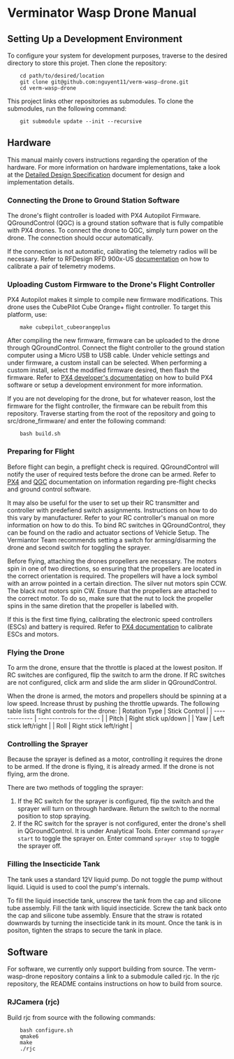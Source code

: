 # Verminator Wasp Drone Manual

## Setting Up a Development Environment
To configure your system for development purposes, traverse to the desired directory to store this projet. Then clone the repository:
```
    cd path/to/desired/location
    git clone git@github.com:nguyent11/verm-wasp-drone.git
    cd verm-wasp-drone
```

This project links other repositories as submodules. To clone the submodules, run the following command:
```
    git submodule update --init --recursive
```

## Hardware
This manual mainly covers instructions regarding the operation of the hardware. For more information on hardware implementations, take a look at the [Detailed Design Specification](https://github.com/nguyent11/verm-wasp-drone/blob/main/documentation/detailed_design_specification_r2.pdf) document for design and implementation details.

### Connecting the Drone to Ground Station Software
The drone's flight controller is loaded with PX4 Autopilot Firmware. QGroundControl (QGC) is a ground station software that is fully compatible with PX4 drones. To connect the drone to QGC, simply turn power on the drone. The connection should occur automatically.

If the connection is not automatic, calibrating the telemetry radios will be necessary. Refer to RFDesign RFD 900x-US [documentation](https://files.rfdesign.com.au/docs/) on how to calibrate a pair of telemetry modems.

### Uploading Custom Firmware to the Drone's Flight Controller
PX4 Autopilot makes it simple to compile new firmware modifications. This drone uses the CubePilot Cube Orange+ flight controller. To target this platform, use:
```
    make cubepilot_cubeorangeplus
```

After compiling the new firmware, firmware can be uploaded to the drone through QGroundControl. Connect the flight controller to the ground station computer using a Micro USB to USB cable. Under vehicle settings and under firmware, a custom install can be selected. When performing a custom install, select the modified firmware desired, then flash the firmware. Refer to [PX4 developer's documentation](https://docs.px4.io/main/en/development/development.html) on how to build PX4 software or setup a development environment for more information.

If you are not developing for the drone, but for whatever reason, lost the firmware for the flight controller, the firmware can be rebuilt from this repository. Traverse starting from the root of the repository and going to src/drone_firmware/ and enter the following command:
```
    bash build.sh
```

### Preparing for Flight
Before flight can begin, a preflight check is required. QGroundControl will notify the user of required tests before the drone can be armed. Refer to [PX4](https://docs.px4.io/main/en/advanced_config/prearm_arm_disarm.html) and [QGC](https://docs.qgroundcontrol.com/Stable_V4.3/en/qgc-user-guide/fly_view/fly_view.html) documentation on information regarding pre-flight checks and ground control software.

It may also be useful for the user to set up their RC transmitter and controller with predefiend switch assignments. Instructions on how to do this vary by manufacturer. Refer to your RC controller's manual on more information on how to do this. To bind RC switches in QGroundControl, they can be found on the radio and actuator sections of Vehicle Setup. The Vermiantor Team recommends setting a switch for arming/disarming the drone and second switch for toggling the sprayer.

Before flying, attaching the drones propellers are necessary. The motors spin in one of two directions, so ensuring that the propellers are located in the correct orientation is required. The propellers will have a lock symbol with an arrow pointed in a certain direction. The silver nut motors spin CCW. The black nut motors spin CW. Ensure that the propellers are attached to the correct motor. To do so, make sure that the nut to lock the propeller spins in the same diretion that the propeller is labelled with.

If this is the first time flying, calibrating the electronic speed controllers (ESCs) and battery is required. Refer to [PX4 documentation](https://docs.px4.io/main/en/config/actuators.html) to calibrate ESCs and motors.

### Flying the Drone
To arm the drone, ensure that the throttle is placed at the lowest positon. If RC switches are configured, flip the switch to arm the drone. If RC switches are not configured, click arm and slide the arm slider in QGroundControl.

When the drone is armed, the motors and propellers should be spinning at a low speed. Increase thrust by pushing the throttle upwards. The following table lists flight controls for the drone:
| Rotation Type | Stick Control          |
| ------------- | ---------------------- |
| Pitch         | Right stick up/down    |
| Yaw           | Left stick left/right  |
| Roll          | Right stick left/right |

### Controlling the Sprayer
Because the sprayer is defined as a motor, controlling it requires the drone to be armed. If the drone is flying, it is already armed. If the drone is not flying, arm the drone.

There are two methods of toggling the sprayer:
1. If the RC switch for the sprayer is configured, flip the switch and the sprayer will turn on through hardware. Return the switch to the normal position to stop spraying.
2. If the RC switch for the sprayer is not configured, enter the drone's shell in QGroundControl. It is under Analytical Tools. Enter command `sprayer start` to toggle the sprayer on. Enter command `sprayer stop` to toggle the sprayer off.

### Filling the Insecticide Tank
The tank uses a standard 12V liquid pump. Do not toggle the pump without liquid. Liquid is used to cool the pump's internals.

To fill the liquid insectide tank, unscrew the tank from the cap and silicone tube assembly. Fill the tank with liquid insecticide. Screw the tank back onto the cap and silicone tube assembly. Ensure that the straw is rotated downwards by turning the insecticide tank in its mount. Once the tank is in positon, tighten the straps to secure the tank in place.

## Software
For software, we currently only support building from source. The verm-wasp-drone repository contains a link to a submodule called rjc. In the rjc repository, the README contains instructions on how to build from source.

### RJCamera (rjc)
Build rjc from source with the following commands:
```
    bash configure.sh
    qmake6
    make
    ./rjc
```
